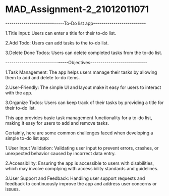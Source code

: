 ﻿# MAD_Assignment-2_21012011071

-----------------------------To-Do list app--------------------------

1.Title Input: Users can enter a title for their to-do list.

2.Add Todo: Users can add tasks to the to-do list.

3.Delete Done Todos: Users can delete completed tasks from the to-do list.

-------------------------------Objectives----------------------------

1.Task Management: The app helps users manage their tasks by allowing them to add and delete to-do items.

2.User-Friendly: The simple UI and layout make it easy for users to interact with the app.

3.Organize Todos: Users can keep track of their tasks by providing a title for their to-do list.

This app provides basic task management functionality for a to-do list, making it easy for users to add and remove tasks.

Certainly, here are some common challenges faced when developing a simple to-do list app:

1.User Input Validation: Validating user input to prevent errors, crashes, or unexpected behavior caused by incorrect data entry.

2.Accessibility: Ensuring the app is accessible to users with disabilities, which may involve complying with accessibility standards and guidelines.

3.User Support and Feedback: Handling user support requests and feedback to continuously improve the app and address user concerns or issues.

